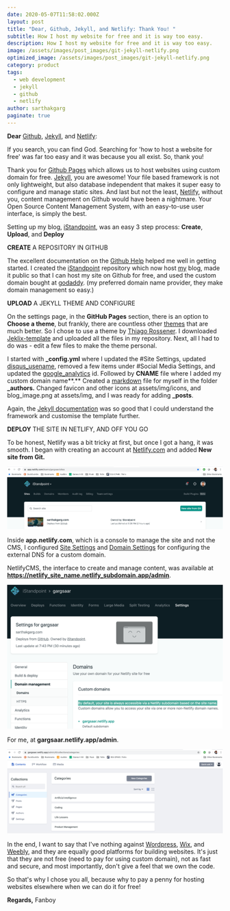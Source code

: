 ```yaml
---
date: 2020-05-07T11:58:02.000Z
layout: post
title: "Dear, Github, Jekyll, and Netlify: Thank You! "
subtitle: How I host my website for free and it is way too easy.
description: How I host my website for free and it is way too easy.
image: /assets/images/post_images/git-jekyll-netlify.png
optimized_image: /assets/images/post_images/git-jekyll-netlify.png
category: product
tags:
  - web development
  - jekyll
  - github
  - netlify
author: sarthakgarg
paginate: true
---
```

**Dear** [Github](https://github.com/about), [Jekyll](https://jekyllrb.com/), and [Netlify](https://www.netlifycms.org/):

If you search, you can find God. Searching for 'how to host a website for free' was far too easy and it was because you all exist. So, thank you!

Thank you for [Github Pages](https://pages.github.com/) which allows us to host websites using custom domain for free. [Jekyll](https://jekyllrb.com/), you are awesome! Your file based framework is not only lightweight, but also database independent that makes it super easy to configure and manage static sites. And last but not the least, [Netlify](https://www.netlifycms.org/), without you, content management on Github would have been a nightmare. Your Open Source Content Management System, with an easy-to-use user interface, is simply the best.  

Setting up my blog, [iStandpoint](https://sarthakgarg.com/), was an easy 3 step process: **Create**, **Upload**, and **Deploy**

**CREATE** A REPOSITORY IN GITHUB

The excellent documentation on the [Github Help](https://help.github.com/en/github/working-with-github-pages/creating-a-github-pages-site) helped me well in getting started. I created the [iStandpoint](https://github.com/gargsaar/iStandpoint) repository which now host [my](https://sarthakgarg.com/) blog, made it public so that I can host my site on Github for free, and used the custom domain bought at [godaddy](https://www.godaddy.com/). (my preferred domain name provider, they make domain management so easy.) 

**UPLOAD** A JEKYLL THEME AND CONFIGURE

On the settings page, in the **GitHub Pages** section, there is an option to **Choose a theme**, but frankly, there are countless other [themes](https://jekyllrb.com/docs/themes/) that are much better. So I chose to use a theme by [Thiago Rossener](https://rossener.com/). I downloaded [Jeklix-template](https://github.com/thiagorossener/jekflix-template) and uploaded all the files in my repository. Next, all I had to do was - edit a few files to make the theme personal.

I started with **_config.yml** where I updated the #Site Settings, updated [disqus_usename](https://disqus.com/), removed a few items under #Social Media Settings, and updated the [google_analytics](https://analytics.withgoogle.com/) id. Followed by **CNAME** file where I added my custom domain name**.** Created a [markdown](https://www.markdownguide.org/getting-started/) file for myself in the folder **_authors.** Changed favicon and other icons at assets/img/icons, and blog_image.png at assets/img, and I was ready for adding **_posts**.

Again, the [Jekyll documentation](https://jekyllrb.com/docs/) was so good that I could understand the framework and customise the template further.

**DEPLOY** THE SITE IN NETLIFY,  AND OFF YOU GO

To be honest, Netlify was a bit tricky at first, but once I got a hang, it was smooth. I began with creating an account at [Netlify.com](https://www.netlify.com/) and added **New site from Git.**

![netlify-add-new-site-from-git](/assets/images/post_images/netlify-add-new-site.png "netlify-add-new-site-from-git")

Inside **app.netlify.com**, which is a console to manage the site and not the CMS, I configured [Site Settings](https://www.netlify.com/blog/2020/04/02/a-step-by-step-guide-jekyll-4.0-on-netlify/) and [Domain Settings](<Configure external DNS for a custom domain>) for configuring the external DNS for a custom domain. 

NetlifyCMS, the interface to create and manage content, was available at **https://netlify_site_name.netlify_subdomain.app/admin**. 

![netlify-domain-settings](/assets/images/post_images/netlify-domain-settings.png "netlify-domain-settings")

For me, at **gargsaar.netlify.app/admin**.

![netlifycms](/assets/images/post_images/netlifycms.png "netlifycms")

In the end, I want to say that I've nothing against [Wordpress](https://wordpress.org/), [Wix](https://www.wix.com/), and [Weebly](https://www.weebly.com/in), and they are equally good platforms for building websites. It's just that they are not free (need to pay for using custom domain), not as fast and secure, and most importantly, don't give a feel that we own the code. 

So that's why I chose you all, because why to pay a penny for hosting websites elsewhere when we can do it for free!

**Regards,** Fanboy